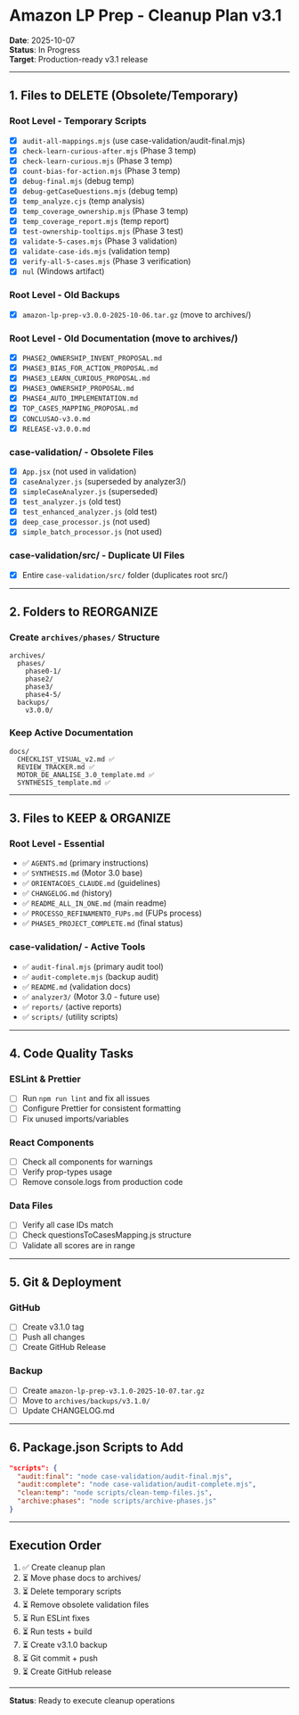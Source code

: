 # Amazon LP Prep - Cleanup Plan v3.1

**Date**: 2025-10-07  
**Status**: In Progress  
**Target**: Production-ready v3.1 release

---

## 1. Files to DELETE (Obsolete/Temporary)

### Root Level - Temporary Scripts
- [x] `audit-all-mappings.mjs` (use case-validation/audit-final.mjs)
- [x] `check-learn-curious-after.mjs` (Phase 3 temp)
- [x] `check-learn-curious.mjs` (Phase 3 temp)
- [x] `count-bias-for-action.mjs` (Phase 3 temp)
- [x] `debug-final.mjs` (debug temp)
- [x] `debug-getCaseQuestions.mjs` (debug temp)
- [x] `temp_analyze.cjs` (temp analysis)
- [x] `temp_coverage_ownership.mjs` (Phase 3 temp)
- [x] `temp_coverage_report.mjs` (temp report)
- [x] `test-ownership-tooltips.mjs` (Phase 3 test)
- [x] `validate-5-cases.mjs` (Phase 3 validation)
- [x] `validate-case-ids.mjs` (validation temp)
- [x] `verify-all-5-cases.mjs` (Phase 3 verification)
- [x] `nul` (Windows artifact)

### Root Level - Old Backups
- [x] `amazon-lp-prep-v3.0.0-2025-10-06.tar.gz` (move to archives/)

### Root Level - Old Documentation (move to archives/)
- [x] `PHASE2_OWNERSHIP_INVENT_PROPOSAL.md`
- [x] `PHASE3_BIAS_FOR_ACTION_PROPOSAL.md`
- [x] `PHASE3_LEARN_CURIOUS_PROPOSAL.md`
- [x] `PHASE3_OWNERSHIP_PROPOSAL.md`
- [x] `PHASE4_AUTO_IMPLEMENTATION.md`
- [x] `TOP_CASES_MAPPING_PROPOSAL.md`
- [x] `CONCLUSAO-v3.0.md`
- [x] `RELEASE-v3.0.0.md`

### case-validation/ - Obsolete Files
- [x] `App.jsx` (not used in validation)
- [x] `caseAnalyzer.js` (superseded by analyzer3/)
- [x] `simpleCaseAnalyzer.js` (superseded)
- [x] `test_analyzer.js` (old test)
- [x] `test_enhanced_analyzer.js` (old test)
- [x] `deep_case_processor.js` (not used)
- [x] `simple_batch_processor.js` (not used)

### case-validation/src/ - Duplicate UI Files
- [x] Entire `case-validation/src/` folder (duplicates root src/)

---

## 2. Folders to REORGANIZE

### Create `archives/phases/` Structure
```
archives/
  phases/
    phase0-1/
    phase2/
    phase3/
    phase4-5/
  backups/
    v3.0.0/
```

### Keep Active Documentation
```
docs/
  CHECKLIST_VISUAL_v2.md ✅
  REVIEW_TRACKER.md ✅
  MOTOR_DE_ANALISE_3.0_template.md ✅
  SYNTHESIS_template.md ✅
```

---

## 3. Files to KEEP & ORGANIZE

### Root Level - Essential
- ✅ `AGENTS.md` (primary instructions)
- ✅ `SYNTHESIS.md` (Motor 3.0 base)
- ✅ `ORIENTACOES_CLAUDE.md` (guidelines)
- ✅ `CHANGELOG.md` (history)
- ✅ `README_ALL_IN_ONE.md` (main readme)
- ✅ `PROCESSO_REFINAMENTO_FUPs.md` (FUPs process)
- ✅ `PHASE5_PROJECT_COMPLETE.md` (final status)

### case-validation/ - Active Tools
- ✅ `audit-final.mjs` (primary audit tool)
- ✅ `audit-complete.mjs` (backup audit)
- ✅ `README.md` (validation docs)
- ✅ `analyzer3/` (Motor 3.0 - future use)
- ✅ `reports/` (active reports)
- ✅ `scripts/` (utility scripts)

---

## 4. Code Quality Tasks

### ESLint & Prettier
- [ ] Run `npm run lint` and fix all issues
- [ ] Configure Prettier for consistent formatting
- [ ] Fix unused imports/variables

### React Components
- [ ] Check all components for warnings
- [ ] Verify prop-types usage
- [ ] Remove console.logs from production code

### Data Files
- [ ] Verify all case IDs match
- [ ] Check questionsToCasesMapping.js structure
- [ ] Validate all scores are in range

---

## 5. Git & Deployment

### GitHub
- [ ] Create v3.1.0 tag
- [ ] Push all changes
- [ ] Create GitHub Release

### Backup
- [ ] Create `amazon-lp-prep-v3.1.0-2025-10-07.tar.gz`
- [ ] Move to `archives/backups/v3.1.0/`
- [ ] Update CHANGELOG.md

---

## 6. Package.json Scripts to Add

```json
"scripts": {
  "audit:final": "node case-validation/audit-final.mjs",
  "audit:complete": "node case-validation/audit-complete.mjs",
  "clean:temp": "node scripts/clean-temp-files.js",
  "archive:phases": "node scripts/archive-phases.js"
}
```

---

## Execution Order

1. ✅ Create cleanup plan
2. ⏳ Move phase docs to archives/
3. ⏳ Delete temporary scripts
4. ⏳ Remove obsolete validation files
5. ⏳ Run ESLint fixes
6. ⏳ Run tests + build
7. ⏳ Create v3.1.0 backup
8. ⏳ Git commit + push
9. ⏳ Create GitHub release

---

**Status**: Ready to execute cleanup operations
